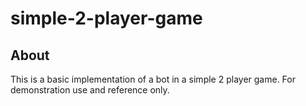 # simple-2-player-game

## About

This is a basic implementation of a bot in a simple 2 player game. For demonstration use and reference only.

